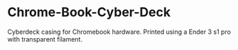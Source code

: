# Chrome-Book-Cyber-Deck
Cyberdeck casing for Chromebook hardware. Printed using a Ender 3 s1 pro with transparent filament. 
